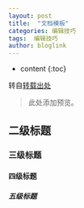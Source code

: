 ```yaml
---
layout: post
title:  "文档模板"
categories: 编辑技巧
tags:  编辑技巧
author: bloglink
---
```


* content
{:toc}

转自[转载出处](网址)

> 此处添加预览。



## 二级标题

### 三级标题

#### 四级标题

##### 五级标题
